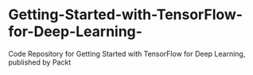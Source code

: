 # Getting-Started-with-TensorFlow-for-Deep-Learning-
Code Repository for Getting Started with TensorFlow for Deep Learning, published by Packt
